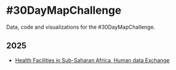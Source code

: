 # #30DayMapChallenge

Data, code and visualizations for the #30DayMapChallenge.

## 2025

- [Health Facilities in Sub-Saharan Africa, Human data Exchange](https://data.humdata.org/dataset/health-facilities-in-sub-saharan-africa)
